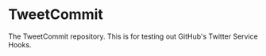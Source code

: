 TweetCommit
===========

The TweetCommit repository. This is for testing out GitHub's Twitter Service Hooks.